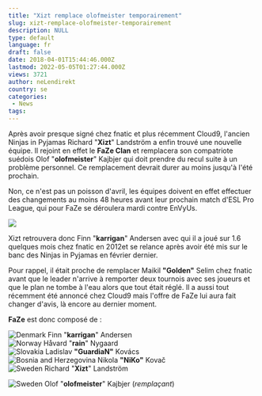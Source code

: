 ```yaml
---
title: "Xizt remplace olofmeister temporairement"
slug: xizt-remplace-olofmeister-temporairement
description: NULL
type: default
language: fr
draft: false
date: 2018-04-01T15:44:46.000Z
lastmod: 2022-05-05T01:27:44.000Z
views: 3721
author: neLendirekt
country: se
categories:
 - News
tags:
---
```

Après avoir presque signé chez fnatic et plus récemment Cloud9, l'ancien Ninjas in Pyjamas Richard "**Xizt**" Landström a enfin trouvé une nouvelle équipe. Il rejoint en effet le **FaZe Clan** et remplacera son compatriote suédois Olof "**olofmeister**" Kajbjer qui doit prendre du recul suite à un problème personnel. Ce remplacement devrait durer au moins jusqu'à l'été prochain.

Non, ce n'est pas un poisson d'avril, les équipes doivent en effet effectuer des changements au moins 48 heures avant leur prochain match d'ESL Pro League, qui pour FaZe se déroulera mardi contre EnVyUs.

![](https://flickshot-ue.s3.eu-west-2.amazonaws.com/flickshot/article/5abdfe7f7272f/images/Bf33rcHqx0hV9rFslOflNnTv51Uw00agljVYGSov.jpeg)

Xizt retrouvera donc Finn "**karrigan**" Andersen avec qui il a joué sur 1.6 quelques mois chez fnatic en 2012et se relance après avoir été mis sur le banc des Ninjas in Pyjamas en février dernier. 

Pour rappel, il était proche de remplacer Maikil **"Golden"** Selim chez fnatic avant que le leader n'arrive à remporter deux tournois avec ses joueurs et que le plan ne tombe à l'eau alors que tout était réglé. Il a aussi tout récemment été annoncé chez Cloud9 mais l'offre de FaZe lui aura fait changer d'avis, là encore au dernier moment.

**FaZe** est donc composé de :

![Denmark](/images/countries/dk.svg)⁠ ⁠⁠Finn "**karrigan**" Andersen  
![Norway](/images/countries/no.svg)⁠ ⁠Håvard "**rain**" Nygaard  
![Slovakia](/images/countries/sk.svg)⁠ ⁠Ladislav **"GuardiaN"** Kovács  
![Bosnia and Herzegovina](/images/countries/ba.svg)⁠ ⁠Nikola **"NiKo"** Kovač  
![Sweden](/images/countries/se.svg)⁠ Richard "**Xizt**" Landström

![Sweden](/images/countries/se.svg)⁠ Olof "**olofmeister**" Kajbjer (_remplaçant_)
